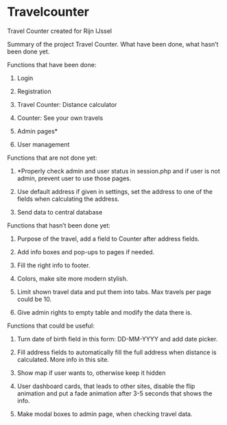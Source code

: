 # Travelcounter
Travel Counter created for Rijn IJssel

Summary of the project Travel Counter. What have been done, what hasn’t been done yet.

Functions that have been done:

1.	Login

2.	Registration

3.	Travel Counter: Distance calculator

4.	Counter: See your own travels

5.	Admin pages*

6.	User management

Functions that are not done yet:

1.	*Properly check admin and user status in session.php and if user is not admin, prevent user to use those pages. 

2.	Use default address if given in settings, set the address to one of the fields when calculating the address.

3.	Send data to central database

Functions that hasn’t been done yet:

1.	Purpose of the travel, add a field to Counter after address fields.

2.	Add info boxes and pop-ups to pages if needed.

3.	Fill the right info to footer.

4.	Colors, make site more modern stylish.

5.	Limit shown travel data and put them into tabs. Max travels per page could be 10.

6.	Give admin rights to empty table and modify the data there is.

Functions that could be useful:

1.	Turn date of birth field in this form: DD-MM-YYYY and add date picker.

2.	Fill address fields to automatically fill the full address when distance is calculated. More info in this site.

3.	Show map if user wants to, otherwise keep it hidden

4.	User dashboard cards, that leads to other sites, disable the flip animation and put a fade animation after 3-5 seconds that shows the info.

5.	Make modal boxes to admin page, when checking travel data.



